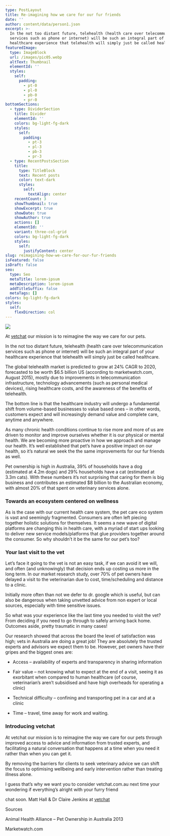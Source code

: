 ```yaml
---
type: PostLayout
title: Re-imagining how we care for our fur friends
date: ''
author: content/data/person1.json
excerpt: >-
  In the not too distant future, telehealth (health care over telecommunication
  services such as phone or internet) will be such an integral part of your
  healthcare experience that telehealth will simply just be called healthcare.
featuredImage:
  type: ImageBlock
  url: /images/pic05.webp
  altText: Thumbnail
  elementId: ''
  styles:
    self:
      padding:
        - pt-0
        - pl-0
        - pb-0
        - pr-0
bottomSections:
  - type: DividerSection
    title: Divider
    elementId: ''
    colors: bg-light-fg-dark
    styles:
      self:
        padding:
          - pt-3
          - pl-3
          - pb-3
          - pr-3
  - type: RecentPostsSection
    title:
      type: TitleBlock
      text: Recent posts
      color: text-dark
      styles:
        self:
          textAlign: center
    recentCount: 3
    showThumbnail: true
    showExcerpt: true
    showDate: true
    showAuthor: true
    actions: []
    elementId: ''
    variant: three-col-grid
    colors: bg-light-fg-dark
    styles:
      self:
        justifyContent: center
slug: reimagining-how-we-care-for-our-fur-friends
isFeatured: false
isDraft: false
seo:
  type: Seo
  metaTitle: lorem-ipsum
  metaDescription: lorem-ipsum
  addTitleSuffix: false
  metaTags: []
colors: bg-light-fg-dark
styles:
  self:
    flexDirection: col
---
```

![](/images/pic05.webp)

At [vetchat](https://vetchat.com.au/) our mission is to reimagine the way we care for our pets.

In the not too distant future, telehealth (health care over telecommunication services such as phone or internet) will be such an integral part of your healthcare experience that telehealth will simply just be called healthcare.

The global telehealth market is predicted to grow at 24% CAGR to 2020, forecasted to be worth $6.5 billion US (according to marketwatch.com, August 2015), mostly due to improvements in telecommunication infrastructure, technology advancements (such as personal medical devices), rising healthcare costs, and the awareness of the benefits of telehealth.

The bottom line is that the healthcare industry will undergo a fundamental shift from volume-based businesses to value based ones – in other words, customers expect and will increasingly demand value and complete care, anytime and anywhere.

As many chronic health conditions continue to rise more and more of us are driven to monitor and improve ourselves whether it is our physical or mental health. We are becoming more proactive in how we approach and manage our health. It’s well established that pet’s have a positive impact on our health, so it’s natural we seek the the same improvements for our fur friends as well.

Pet ownership is high in Australia, 39% of households have a dog (estimated at 4.2m dogs) and 29% households have a cat (estimated at 3.3m cats). With these numbers it’s not surprising that caring for them is big business and contributes an estimated $8 billion to the Australian economy, with almost 20% of that spent on veterinary services alone.

### Towards an ecosystem centered on wellness

As is the case with our current health care system, the pet care eco system is vast and seemingly fragmented. Consumers are often left piecing together holistic solutions for themselves. It seems a new wave of digital platforms are changing this in health care, with a myriad of start ups looking to deliver new service models/platforms that glue providers together around the consumer. So why shouldn’t it be the same for our pet’s too?

### Your last visit to the vet

Let’s face it going to the vet is not an easy task, if we can avoid it we will, and often (and unknowingly) that decision ends up costing us more in the long term. In our market research study, over 70% of pet owners have delayed a visit to the veterinarian due to cost, time/scheduling and distance to a clinic.

Initially more often than not we defer to dr. google which is useful, but can also be dangerous when taking unvetted advice from non expert or local sources, especially with time sensitive issues.

So what was your experience like the last time you needed to visit the vet? From deciding if you need to go through to safely arriving back home. Outcomes aside, pretty traumatic in many cases!

Our research showed that across the board the level of satisfaction was high; vets in Australia are doing a great job! They are absolutely the trusted experts and advisors we expect them to be. However, pet owners have their gripes and the biggest ones are:

*   Access – availability of experts and transparency in sharing information

*   Fair value – not knowing what to expect at the end of a visit, seeing it as exorbitant when compared to human healthcare (of course, veterinarian’s aren’t subsidised and have high overheads for operating a clinic)

*   Technical difficulty – confining and transporting pet in a car and at a clinic

*   Time – travel, time away for work and waiting.

### Introducing vetchat

At vetchat our mission is to reimagine the way we care for our pets through improved access to advice and information from trusted experts, and facilitating a natural conversation that happens at a time when you need it rather than when you can get it.

By removing the barriers for clients to seek veterinary advice we can shift the focus to optimising wellbeing and early intervention rather than treating illness alone.

I guess that’s why we want you to consider vetchat.com.au next time your wondering if everything’s alright with your furry friend

chat soon. Matt Hall & Dr Claire Jenkins at [vetchat](https://vetchat.com.au/)



Sources

Animal Health Alliance – Pet Ownership in Australia 2013

Marketwatch.com
